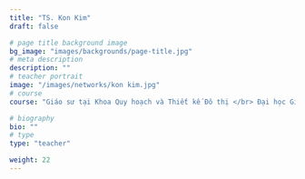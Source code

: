 ```yaml
---
title: "TS. Kon Kim"
draft: false

# page title background image
bg_image: "images/backgrounds/page-title.jpg"
# meta description
description: ""
# teacher portrait
image: "/images/networks/kon kim.jpg"
# course
course: "Giáo sư tại Khoa Quy hoạch và Thiết kế Đô thị </br> Đại học Giao thông Tây An - Liverpool, Trung Quốc"

# biography
bio: ""
# type
type: "teacher"

weight: 22
---
```

